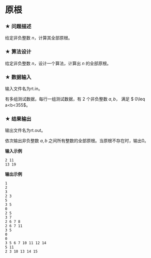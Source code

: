 # 原根

### ★ 问题描述

给定非负整数 $n$，计算其全部原根。

### ★ 算法设计

给定非负整数 $n$，设计一个算法，计算出 $n$ 的全部原根。

### ★ 数据输入

输入文件名为rt.in。

有多组测试数据，每行一组测试数据，有 2 个非负整数 $a,b$， 满足  $ 0\leq a<b<355$。

### ★ 结果输出

输出文件名为rt.out。

依次输出非负整数 $a,b$ 之间所有整数的全部原根。当原根不存在时，输出0。

**输入示例**  

```
2 11
13 19
```

**输出示例**  

```
1 
2 
3 
2 3 
5 
3 5 
0
2 5 
3 7 
2 6 7 8 
2 6 7 11 
3 5 
0
0
3 5 6 7 10 11 12 14 
5 11 
2 3 10 13 14 15
```
